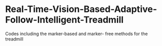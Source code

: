 # Real-Time-Vision-Based-Adaptive-Follow-Intelligent-Treadmill
Codes including the marker-based and marker- free methods for the treadmill

